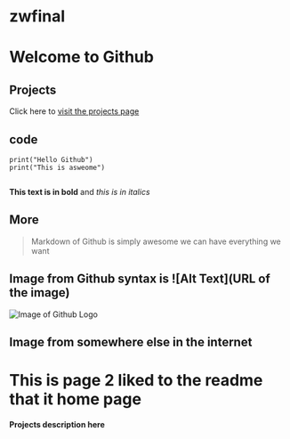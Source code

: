 # zwfinal
# Welcome to Github

## Projects


Click here to [visit the projects page](https://github.com/zohnwheeler/zwfinal/tree/projects)



## code

```
print("Hello Github")
print("This is asweome")
  
```
**This text is in bold** and *this is in italics*


## More

> Markdown of Github is simply awesome we can have everything we want

## Image from Github syntax is ![Alt Text](URL of the image)

![Image of Github Logo](github.png)

## Image from somewhere else in the internet



# This is page 2 liked to the readme that it home page

#### Projects description here
